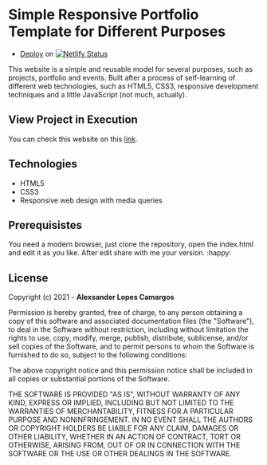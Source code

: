 # Simple Responsive Portfolio Template for Different Purposes

- [Deploy](https://app.netlify.com/sites/learning-webdev/settings/general#deploy-status-badge) on [![Netlify Status](https://api.netlify.com/api/v1/badges/4fde87f7-7c80-49a7-b4f0-9aae6d0aeaef/deploy-status)](https://app.netlify.com/sites/learning-webdev/deploys)

This website is a simple and reusable model for several purposes, such as projects, portfolio and events. Built after a process of self-learning of different web technologies, such as HTML5, CSS3, responsive development techniques and a little JavaScript (not much, actually).

## View Project in Execution

You can check this website on this [link](https://learning-webdev.netlify.app).

## Technologies

- HTML5
- CSS3
- Responsive web design with media queries

## Prerequisistes

You need a modern browser, just clone the repository, open the index.html and edit it as you like. After edit share with me your version. :happy:

## License

Copyright (c) 2021 - **Alexsander Lopes Camargos**

Permission is hereby granted, free of charge, to any person obtaining a copy of this software and associated documentation files (the "Software"), to deal in the Software without restriction, including without limitation the rights to use, copy, modify, merge, publish, distribute, sublicense, and/or sell copies of the Software, and to permit persons to whom the Software is furnished to do so, subject to the following conditions:

The above copyright notice and this permission notice shall be included in all copies or substantial portions of the Software.

THE SOFTWARE IS PROVIDED "AS IS", WITHOUT WARRANTY OF ANY KIND, EXPRESS OR IMPLIED, INCLUDING BUT NOT LIMITED TO THE WARRANTIES OF MERCHANTABILITY, FITNESS FOR A PARTICULAR PURPOSE AND NONINFRINGEMENT. IN NO EVENT SHALL THE AUTHORS OR COPYRIGHT HOLDERS BE LIABLE FOR ANY CLAIM, DAMAGES OR OTHER LIABILITY, WHETHER IN AN ACTION OF CONTRACT, TORT OR OTHERWISE, ARISING FROM, OUT OF OR IN CONNECTION WITH THE SOFTWARE OR THE USE OR OTHER DEALINGS IN THE SOFTWARE.